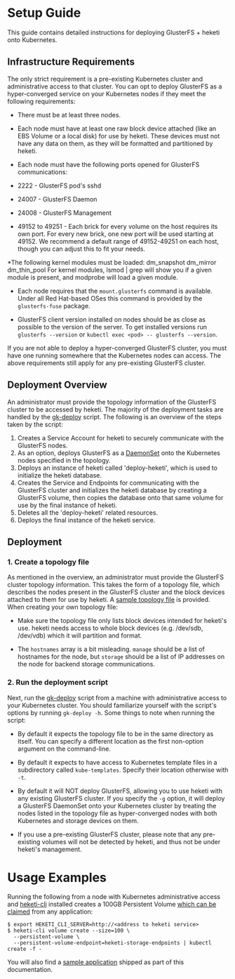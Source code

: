 # Setup Guide

This guide contains detailed instructions for deploying GlusterFS + heketi onto
Kubernetes.

## Infrastructure Requirements

The only strict requirement is a pre-existing Kubernetes cluster and
administrative access to that cluster. You can opt to deploy GlusterFS as a
hyper-converged service on your Kubernetes nodes if they meet the following
requirements:

 * There must be at least three nodes.

 * Each node must have at least one raw block device attached (like an EBS
 Volume or a local disk) for use by heketi. These devices must not have any
 data on them, as they will be formatted and partitioned by heketi.

 * Each node must have the following ports opened for GlusterFS communications:

  * 2222 - GlusterFS pod's sshd

  * 24007 - GlusterFS Daemon

  * 24008 - GlusterFS Management

  * 49152 to 49251 - Each brick for every volume on the host requires its own
  port. For every new brick, one new port will be used starting at 49152. We
  recommend a default range of 49152-49251 on each host, though you can
  adjust this to fit your needs.

  *The following kernel modules must be loaded:
     dm_snapshot
     dm_mirror
     dm_thin_pool
   For kernel modules, lsmod | grep <name> will show you if a given module is present, and modprobe <name> will load a given module.

 * Each node requires that the `mount.glusterfs` command is available. Under
  all Red Hat-based OSes this command is provided by the `glusterfs-fuse`
  package.
  
  * GlusterFS client version installed on nodes should be as close as possible
   to the version of the server. To get installed versions run
   `glusterfs --version` or `kubectl exec <pod> -- glusterfs --version`.

If you are not able to deploy a hyper-converged GlusterFS cluster, you must
have one running somewhere that the Kubernetes nodes can access. The above
requirements still apply for any pre-existing GlusterFS cluster.

## Deployment Overview

An administrator must provide the topology information of the GlusterFS cluster
to be accessed by heketi. The majority of the deployment tasks are handled by
the [gk-deploy](../deploy/gk-deploy) script. The following is an overview of
the steps taken by the script:

1. Creates a Service Account for heketi to securely communicate with the
   GlusterFS nodes.
2. As an option, deploys GlusterFS as a
   [DaemonSet](http://kubernetes.io/docs/admin/daemons/) onto the Kubernetes
   nodes specified in the topology.
3. Deploys an instance of heketi called 'deploy-heketi', which is used to
   initialize the heketi database.
4. Creates the Service and Endpoints for communicating with the GlusterFS
   cluster and initializes the heketi database by creating a GlusterFS volume,
   then copies the database onto that same volume for use by the final
   instance of heketi.
5. Deletes all the 'deploy-heketi' related resources.
6. Deploys the final instance of the heketi service.

## Deployment

### 1. Create a topology file

As mentioned in the overview, an administrator must provide the GlusterFS
cluster topology information. This takes the form of a topology file, which
describes the nodes present in the GlusterFS cluster and the block devices
attached to them for use by heketi. A
[sample topology file](../deploy/topology.json.sample) is provided. When
creating your own topology file:

 * Make sure the topology file only lists block devices intended for heketi's
 use. heketi needs access to whole block devices (e.g. /dev/sdb, /dev/vdb)
 which it will partition and format.

 * The `hostnames` array is a bit misleading. `manage` should be a list of
 hostnames for the node, but `storage` should be a list of IP addresses on
 the node for backend storage communications.

### 2. Run the deployment script

Next, run the [gk-deploy](../deploy/gk-deploy) script from a machine with
administrative access to your Kubernetes cluster. You should familiarize
yourself with the script's options by running `gk-deploy -h`. Some things to
note when running the script:

 * By default it expects the topology file to be in the same directory as
 itself. You can specify a different location as the first non-option
 argument on the command-line.

 * By default it expects to have access to Kubernetes template files in a
 subdirectory called `kube-templates`. Specify their location otherwise
 with `-t`.

 * By default it will NOT deploy GlusterFS, allowing you to use heketi with
 any existing GlusterFS cluster. If you specify the `-g` option, it will
 deploy a GlusterFS DaemonSet onto your Kubernetes cluster by treating the
 nodes listed in the topology file as hyper-converged nodes with both
 Kubernetes and storage devices on them.

  * If you use a pre-existing GlusterFS cluster, please note that any
  pre-existing volumes will not be detected by heketi, and thus not be under
  heketi's management.

# Usage Examples

Running the following from a node with Kubernetes administrative access and
[heketi-cli](https://github.com/heketi/heketi/releases) installed creates a
100GB Persistent Volume
[which can be claimed](http://kubernetes.io/docs/user-guide/persistent-volumes/#claims-as-volumes)
from any application:

```
$ export HEKETI_CLI_SERVER=http://<address to heketi service>
$ heketi-cli volume create --size=100 \
  --persistent-volume \
  --persistent-volume-endpoint=heketi-storage-endpoints | kubectl create -f -
```

You will also find a [sample application](./examples/hello_world) shipped as
part of this documentation.
